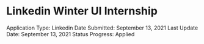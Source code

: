 # Linkedin Winter UI Internship

Application Type: Linkedin
Date Submitted: September 13, 2021
Last Update Date: September 13, 2021
Status Progress: Applied